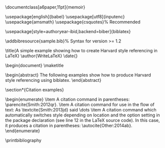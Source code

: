  \documentclass[a6paper,11pt]{memoir}

\usepackage[english]{babel}
\usepackage[utf8]{inputenc}
\usepackage{amsmath}
\usepackage{csquotes}% Recommended

\usepackage[style=authoryear-ibid,backend=biber]{biblatex}

\addbibresource{sample.bib}% Syntax for version >= 1.2

\title{A simple example showing how to create Harvard style referencing in LaTeX}
\author{WriteLaTeX}
\date{}

\begin{document}
\maketitle

\begin{abstract}
The following examples show how to produce Harvard style referencing using biblatex.
\end{abstract}

\section*{Citation examples}

\begin{enumerate}
\item A citation command in parentheses: \parencite{Smith:2012qr}.
\item A citation command for use in the flow of text: As \textcite{Smith:2013jd} said \dots
\item A citation command which automatically switches style depending on location and the option setting in the package declaration (see line 12 in the LaTeX source code). In this case, it produces a citation in parentheses: \autocite{Other:2014ab}.
\end{enumerate}

\printbibliography